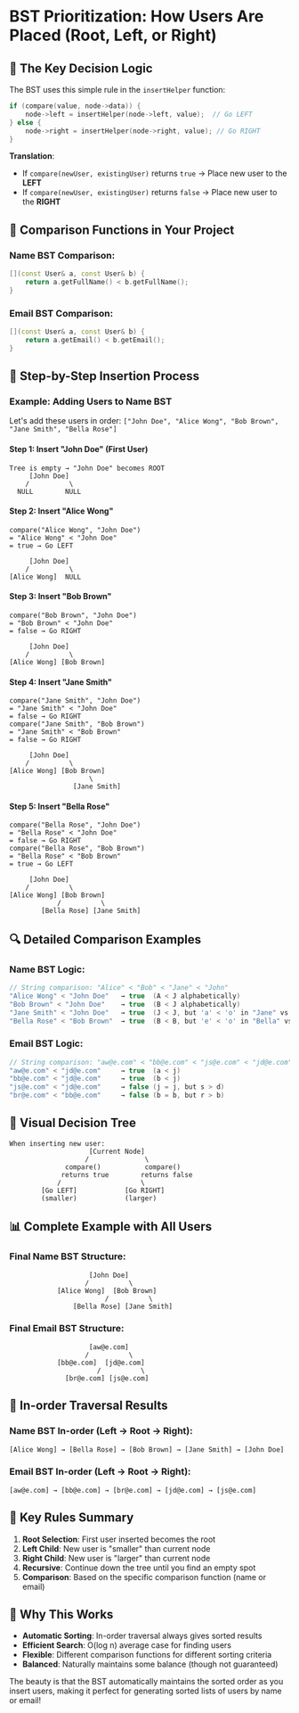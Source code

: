 # BST Prioritization: How Users Are Placed (Root, Left, or Right)

## 🎯 The Key Decision Logic

The BST uses this simple rule in the `insertHelper` function:

```cpp
if (compare(value, node->data)) {
    node->left = insertHelper(node->left, value);  // Go LEFT
} else {
    node->right = insertHelper(node->right, value); // Go RIGHT
}
```

**Translation**: 
- If `compare(newUser, existingUser)` returns `true` → Place new user to the **LEFT**
- If `compare(newUser, existingUser)` returns `false` → Place new user to the **RIGHT**

## 📝 Comparison Functions in Your Project

### Name BST Comparison:
```cpp
[](const User& a, const User& b) { 
    return a.getFullName() < b.getFullName(); 
}
```

### Email BST Comparison:
```cpp
[](const User& a, const User& b) { 
    return a.getEmail() < b.getEmail(); 
}
```

## 🌳 Step-by-Step Insertion Process

### Example: Adding Users to Name BST

Let's add these users in order: `["John Doe", "Alice Wong", "Bob Brown", "Jane Smith", "Bella Rose"]`

#### Step 1: Insert "John Doe" (First User)
```
Tree is empty → "John Doe" becomes ROOT
     [John Doe]
    /          \
  NULL        NULL
```

#### Step 2: Insert "Alice Wong"
```
compare("Alice Wong", "John Doe")
= "Alice Wong" < "John Doe" 
= true → Go LEFT

     [John Doe]
    /          \
[Alice Wong]  NULL
```

#### Step 3: Insert "Bob Brown"
```
compare("Bob Brown", "John Doe")
= "Bob Brown" < "John Doe"
= false → Go RIGHT

     [John Doe]
    /          \
[Alice Wong] [Bob Brown]
```

#### Step 4: Insert "Jane Smith"
```
compare("Jane Smith", "John Doe")
= "Jane Smith" < "John Doe"
= false → Go RIGHT
compare("Jane Smith", "Bob Brown")
= "Jane Smith" < "Bob Brown"
= false → Go RIGHT

     [John Doe]
    /          \
[Alice Wong] [Bob Brown]
                    \
                [Jane Smith]
```

#### Step 5: Insert "Bella Rose"
```
compare("Bella Rose", "John Doe")
= "Bella Rose" < "John Doe"
= false → Go RIGHT
compare("Bella Rose", "Bob Brown")
= "Bella Rose" < "Bob Brown"
= true → Go LEFT

     [John Doe]
    /          \
[Alice Wong] [Bob Brown]
            /          \
        [Bella Rose] [Jane Smith]
```

## 🔍 Detailed Comparison Examples

### Name BST Logic:
```cpp
// String comparison: "Alice" < "Bob" < "Jane" < "John"
"Alice Wong" < "John Doe"   → true  (A < J alphabetically)
"Bob Brown" < "John Doe"    → true  (B < J alphabetically)  
"Jane Smith" < "John Doe"   → true  (J < J, but 'a' < 'o' in "Jane" vs "John")
"Bella Rose" < "Bob Brown"  → true  (B < B, but 'e' < 'o' in "Bella" vs "Bob")
```

### Email BST Logic:
```cpp
// String comparison: "aw@e.com" < "bb@e.com" < "js@e.com" < "jd@e.com"
"aw@e.com" < "jd@e.com"     → true  (a < j)
"bb@e.com" < "jd@e.com"     → true  (b < j)
"js@e.com" < "jd@e.com"     → false (j = j, but s > d)
"br@e.com" < "bb@e.com"     → false (b = b, but r > b)
```

## 🎨 Visual Decision Tree

```
When inserting new user:
                    [Current Node]
                   /              \
              compare()           compare()
             returns true        returns false
            /                    \
        [Go LEFT]            [Go RIGHT]
        (smaller)            (larger)
```

## 📊 Complete Example with All Users

### Final Name BST Structure:
```
                    [John Doe]
                   /          \
            [Alice Wong]  [Bob Brown]
                        /          \
                [Bella Rose] [Jane Smith]
```

### Final Email BST Structure:
```
                    [aw@e.com]
                   /          \
            [bb@e.com]  [jd@e.com]
                      /          \
              [br@e.com] [js@e.com]
```

## 🔄 In-order Traversal Results

### Name BST In-order (Left → Root → Right):
```
[Alice Wong] → [Bella Rose] → [Bob Brown] → [Jane Smith] → [John Doe]
```

### Email BST In-order (Left → Root → Right):
```
[aw@e.com] → [bb@e.com] → [br@e.com] → [jd@e.com] → [js@e.com]
```

## 🎯 Key Rules Summary

1. **Root Selection**: First user inserted becomes the root
2. **Left Child**: New user is "smaller" than current node
3. **Right Child**: New user is "larger" than current node
4. **Recursive**: Continue down the tree until you find an empty spot
5. **Comparison**: Based on the specific comparison function (name or email)

## 🚀 Why This Works

- **Automatic Sorting**: In-order traversal always gives sorted results
- **Efficient Search**: O(log n) average case for finding users
- **Flexible**: Different comparison functions for different sorting criteria
- **Balanced**: Naturally maintains some balance (though not guaranteed)

The beauty is that the BST automatically maintains the sorted order as you insert users, making it perfect for generating sorted lists of users by name or email! 